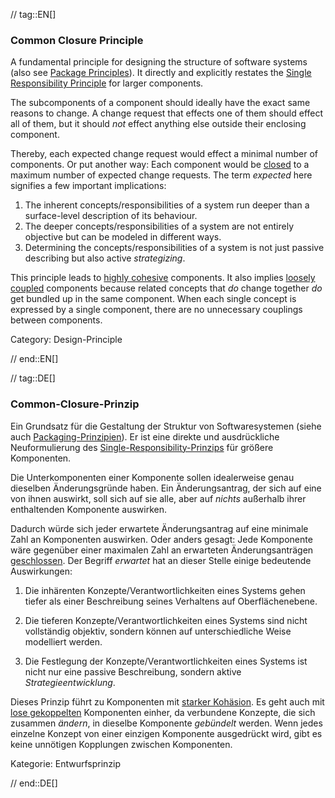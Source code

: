 // tag::EN[]
### Common Closure Principle

A fundamental principle for designing the structure of software systems (also see [Package Principles](#term-package-principles)). It directly and explicitly restates the [Single Responsibility Principle](#term-single-responsibility-principle) for larger components. 

The subcomponents of a component should ideally have the exact same reasons to change. A change request that effects one of them should effect all of them, but it should *not* effect anything else outside their enclosing component.

Thereby, each expected change request would effect a minimal number of components. Or put another way: Each component would be [closed](#term-open-close-principle) to a maximum number of expected change requests. The term *expected* here signifies a few important implications:

1. The inherent concepts/responsibilities of a system run deeper than a surface-level description of its behaviour. 
2. The deeper concepts/responsibilities of a system are not entirely objective but can be modeled in different ways.
3. Determining the concepts/responsibilities of a system is not just passive describing but also active *strategizing*.

This principle leads to [highly cohesive](#term-cohesion) components. It also implies [loosely coupled](#term-coupling) components because related concepts that *do* change together *do* get bundled up in the same component. When each single concept is expressed by a single component, there are no unnecessary couplings between components.

Category: Design-Principle

// end::EN[]

// tag::DE[]
### Common-Closure-Prinzip

Ein Grundsatz für die Gestaltung der Struktur von Softwaresystemen
(siehe auch [Packaging-Prinzipien](#term-package-principles)). Er ist eine
direkte und ausdrückliche Neuformulierung des
[Single-Responsibility-Prinzips](#term-single-responsibility-principle) für größere
Komponenten.

Die Unterkomponenten einer Komponente sollen idealerweise genau
dieselben Änderungsgründe haben. Ein Änderungsantrag, der sich auf
eine von ihnen auswirkt, soll sich auf sie alle, aber auf *nichts*
außerhalb ihrer enthaltenden Komponente auswirken.

Dadurch würde sich jeder erwartete Änderungsantrag auf eine minimale
Zahl an Komponenten auswirken. Oder anders gesagt: Jede Komponente
wäre gegenüber einer maximalen Zahl an erwarteten Änderungsanträgen
[geschlossen](#term-open-close-principle). Der Begriff *erwartet* hat an dieser
Stelle einige bedeutende Auswirkungen:

1.  Die inhärenten Konzepte/Verantwortlichkeiten eines Systems gehen
    tiefer als einer Beschreibung seines Verhaltens auf
    Oberflächenebene.

2.  Die tieferen Konzepte/Verantwortlichkeiten eines Systems sind nicht
    vollständig objektiv, sondern können auf unterschiedliche Weise
    modelliert werden.

3.  Die Festlegung der Konzepte/Verantwortlichkeiten eines Systems ist
    nicht nur eine passive Beschreibung, sondern aktive
    *Strategieentwicklung*.


Dieses Prinzip führt zu Komponenten mit [starker
Kohäsion](#term-cohesion). Es geht auch mit [lose
gekoppelten](#term-coupling) Komponenten einher, da verbundene Konzepte,
die sich zusammen *ändern*, in dieselbe Komponente *gebündelt* werden.
Wenn jedes einzelne Konzept von einer einzigen Komponente ausgedrückt
wird, gibt es keine unnötigen Kopplungen zwischen Komponenten.

Kategorie: Entwurfsprinzip


// end::DE[]


